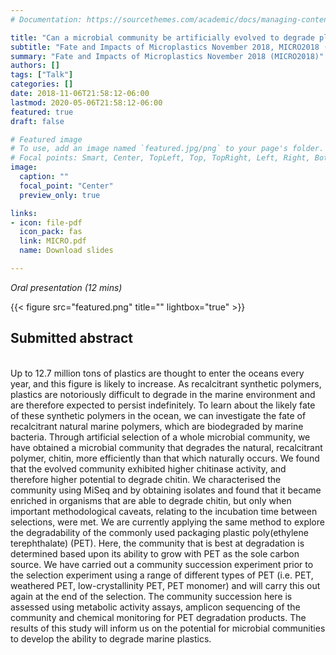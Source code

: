 ```yaml
---
# Documentation: https://sourcethemes.com/academic/docs/managing-content/

title: "Can a microbial community be artificially evolved to degrade plastic?"
subtitle: "Fate and Impacts of Microplastics November 2018, MICRO2018 (Lanzarote, Spain)"
summary: "Fate and Impacts of Microplastics November 2018 (MICRO2018)"
authors: []
tags: ["Talk"]
categories: []
date: 2018-11-06T21:58:12-06:00
lastmod: 2020-05-06T21:58:12-06:00
featured: true
draft: false

# Featured image
# To use, add an image named `featured.jpg/png` to your page's folder.
# Focal points: Smart, Center, TopLeft, Top, TopRight, Left, Right, BottomLeft, Bottom, BottomRight.
image:
  caption: ""
  focal_point: "Center"
  preview_only: true

links: 
- icon: file-pdf
  icon_pack: fas
  link: MICRO.pdf
  name: Download slides

---
```

_Oral presentation (12 mins)_

{{< figure src="featured.png" title="" lightbox="true" >}}

<h2>Submitted abstract</h2></br>
Up to 12.7 million tons of plastics are thought to enter the oceans every year, and this figure is likely to increase. As recalcitrant synthetic polymers, plastics are notoriously difficult to degrade in the marine environment and are therefore expected to persist indefinitely. To learn about the likely fate of these synthetic polymers in the ocean, we can investigate the fate of recalcitrant natural marine polymers, which are biodegraded by marine bacteria. Through artificial selection of a whole microbial community, we have obtained a microbial community that degrades the natural, recalcitrant polymer, chitin, more efficiently than that which naturally occurs. We found that the evolved community exhibited higher chitinase activity, and therefore higher potential to degrade chitin. We characterised the community using MiSeq and by obtaining isolates and found that it became enriched in organisms that are able to degrade chitin, but only when important methodological caveats, relating to the incubation time between selections, were met. We are currently applying the same method to explore the degradability of the commonly used packaging plastic poly(ethylene terephthalate) (PET). Here, the community that is best at degradation is determined based upon its ability to grow with PET as the sole carbon source. We have carried out a community succession experiment prior to the selection experiment using a range of different types of PET (i.e. PET, weathered PET, low-crystallinity PET, PET monomer) and will carry this out again at the end of the selection. The community succession here is assessed using metabolic activity assays, amplicon sequencing of the community and chemical monitoring for PET degradation products. The results of this study will inform us on the potential for microbial communities to develop the ability to degrade marine plastics.

